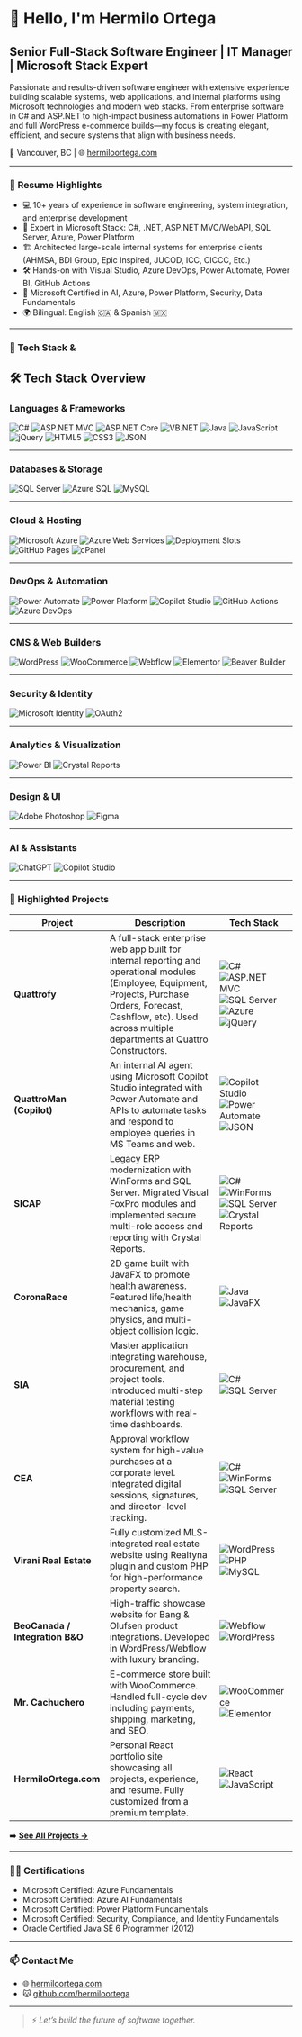 
# 👋 Hello, I'm Hermilo Ortega

## Senior Full-Stack Software Engineer | IT Manager | Microsoft Stack Expert

Passionate and results-driven software engineer with extensive experience building scalable systems, web applications, and internal platforms using Microsoft technologies and modern web stacks. From enterprise software in C# and ASP.NET to high-impact business automations in Power Platform and full WordPress e-commerce builds—my focus is creating elegant, efficient, and secure systems that align with business needs.

📍 Vancouver, BC | 🌐 [hermiloortega.com](https://hermiloortega.com)

---

### 💼 Resume Highlights

- 💻 10+ years of experience in software engineering, system integration, and enterprise development
- 🔧 Expert in Microsoft Stack: C#, .NET, ASP.NET MVC/WebAPI, SQL Server, Azure, Power Platform
- 🏗 Architected large-scale internal systems for enterprise clients (AHMSA, BDI Group, Epic Inspired, JUCOD, ICC, CICCC, Etc.)
- 🛠 Hands-on with Visual Studio, Azure DevOps, Power Automate, Power BI, GitHub Actions
- 🧠 Microsoft Certified in AI, Azure, Power Platform, Security, Data Fundamentals
- 🌍 Bilingual: English 🇨🇦 & Spanish 🇲🇽

---

### 🧰 Tech Stack & 

## 🛠️ Tech Stack Overview

### **Languages & Frameworks**
![C#](https://img.shields.io/badge/C%23-239120?logo=c-sharp&logoColor=white&style=for-the-badge)
![ASP.NET MVC](https://img.shields.io/badge/ASP.NET%20MVC-512BD4?logo=.net&logoColor=white&style=for-the-badge)
![ASP.NET Core](https://img.shields.io/badge/ASP.NET%20Core-512BD4?logo=.net&logoColor=white&style=for-the-badge)
![VB.NET](https://img.shields.io/badge/VB.NET-512BD4?logo=visualstudio&logoColor=white&style=for-the-badge)
![Java](https://img.shields.io/badge/Java-007396?logo=java&logoColor=white&style=for-the-badge)
![JavaScript](https://img.shields.io/badge/JavaScript-F7DF1E?logo=javascript&logoColor=black&style=for-the-badge)
![jQuery](https://img.shields.io/badge/jQuery-0769AD?logo=jquery&logoColor=white&style=for-the-badge)
![HTML5](https://img.shields.io/badge/HTML5-E34F26?logo=html5&logoColor=white&style=for-the-badge)
![CSS3](https://img.shields.io/badge/CSS3-1572B6?logo=css3&logoColor=white&style=for-the-badge)
![JSON](https://img.shields.io/badge/JSON-000000?logo=json&logoColor=white&style=for-the-badge)

---

### **Databases & Storage**
![SQL Server](https://img.shields.io/badge/SQL%20Server-CC2927?logo=microsoft-sql-server&logoColor=white&style=for-the-badge)
![Azure SQL](https://img.shields.io/badge/Azure%20SQL-0078D4?logo=microsoft-azure&logoColor=white&style=for-the-badge)
![MySQL](https://img.shields.io/badge/MySQL-4479A1?logo=mysql&logoColor=white&style=for-the-badge)

---

### **Cloud & Hosting**
![Microsoft Azure](https://img.shields.io/badge/Azure-0078D4?logo=microsoft-azure&logoColor=white&style=for-the-badge)
![Azure Web Services](https://img.shields.io/badge/Azure%20App%20Services-0078D4?logo=microsoft-azure&logoColor=white&style=for-the-badge)
![Deployment Slots](https://img.shields.io/badge/Deployment%20Slots-0078D4?logo=microsoft-azure&logoColor=white&style=for-the-badge)
![GitHub Pages](https://img.shields.io/badge/GitHub%20Pages-121013?logo=github&logoColor=white&style=for-the-badge)
![cPanel](https://img.shields.io/badge/cPanel-FF6C2C?logo=cpanel&logoColor=white&style=for-the-badge)

---

### **DevOps & Automation**
![Power Automate](https://img.shields.io/badge/Power%20Automate-0089D6?logo=Microsoft%20Power%20Automate&logoColor=white&style=for-the-badge)
![Power Platform](https://img.shields.io/badge/Power%20Platform-742774?logo=microsoftpowerpoint&logoColor=white&style=for-the-badge)
![Copilot Studio](https://img.shields.io/badge/Microsoft%20Copilot%20Studio-000000?logo=githubcopilot&logoColor=white&style=for-the-badge)
![GitHub Actions](https://img.shields.io/badge/GitHub%20Actions-2088FF?logo=githubactions&logoColor=white&style=for-the-badge)
![Azure DevOps](https://img.shields.io/badge/Azure%20DevOps-0078D7?logo=azure-devops&logoColor=white&style=for-the-badge)

---

### **CMS & Web Builders**
![WordPress](https://img.shields.io/badge/WordPress-21759B?logo=wordpress&logoColor=white&style=for-the-badge)
![WooCommerce](https://img.shields.io/badge/WooCommerce-96588A?logo=woocommerce&logoColor=white&style=for-the-badge)
![Webflow](https://img.shields.io/badge/Webflow-4353FF?logo=webflow&logoColor=white&style=for-the-badge)
![Elementor](https://img.shields.io/badge/Elementor-92003B?logo=elementor&logoColor=white&style=for-the-badge)
![Beaver Builder](https://img.shields.io/badge/Beaver%20Builder-A62E18?style=for-the-badge)

---

### **Security & Identity**
![Microsoft Identity](https://img.shields.io/badge/Microsoft%20Identity-00A4EF?logo=microsoft&logoColor=white&style=for-the-badge)
![OAuth2](https://img.shields.io/badge/OAuth2-1572B6?logo=auth0&logoColor=white&style=for-the-badge)

---

### **Analytics & Visualization**
![Power BI](https://img.shields.io/badge/Power%20BI-F2C811?logo=powerbi&logoColor=black&style=for-the-badge)
![Crystal Reports](https://img.shields.io/badge/Crystal%20Reports-000000?style=for-the-badge)

---

### **Design & UI**
![Adobe Photoshop](https://img.shields.io/badge/Photoshop-31A8FF?logo=adobe-photoshop&logoColor=white&style=for-the-badge)
![Figma](https://img.shields.io/badge/Figma-F24E1E?logo=figma&logoColor=white&style=for-the-badge)

---

### **AI & Assistants**
![ChatGPT](https://img.shields.io/badge/ChatGPT-10A37F?logo=openai&logoColor=white&style=for-the-badge)
![Copilot Studio](https://img.shields.io/badge/Copilot%20Studio-000000?logo=githubcopilot&logoColor=white&style=for-the-badge)

---

### 🚀 Highlighted Projects

| Project | Description | Tech Stack |
|--------|-------------|------------|
| **Quattrofy** | A full-stack enterprise web app built for internal reporting and operational modules (Employee, Equipment, Projects, Purchase Orders, Forecast, Cashflow, etc). Used across multiple departments at Quattro Constructors. | ![C#](https://img.shields.io/badge/C%23-239120?style=flat-square&logo=c-sharp&logoColor=white) ![ASP.NET MVC](https://img.shields.io/badge/ASP.NET%20MVC-512BD4?style=flat-square&logo=.net&logoColor=white) ![SQL Server](https://img.shields.io/badge/SQL%20Server-CC2927?style=flat-square&logo=microsoft-sql-server&logoColor=white) ![Azure](https://img.shields.io/badge/Azure-0078D4?style=flat-square&logo=microsoft-azure&logoColor=white) ![jQuery](https://img.shields.io/badge/jQuery-0769AD?style=flat-square&logo=jquery&logoColor=white) |
| **QuattroMan (Copilot)** | An internal AI agent using Microsoft Copilot Studio integrated with Power Automate and APIs to automate tasks and respond to employee queries in MS Teams and web. | ![Copilot Studio](https://img.shields.io/badge/Copilot-000000?style=flat-square&logo=githubcopilot&logoColor=white) ![Power Automate](https://img.shields.io/badge/Power%20Automate-0089D6?style=flat-square&logo=Microsoft-Power-Automate&logoColor=white) ![JSON](https://img.shields.io/badge/JSON-000000?style=flat-square&logo=json&logoColor=white) |
| **SICAP** | Legacy ERP modernization with WinForms and SQL Server. Migrated Visual FoxPro modules and implemented secure multi-role access and reporting with Crystal Reports. | ![C#](https://img.shields.io/badge/C%23-239120?style=flat-square&logo=c-sharp&logoColor=white) ![WinForms](https://img.shields.io/badge/WinForms-512BD4?style=flat-square) ![SQL Server](https://img.shields.io/badge/SQL%20Server-CC2927?style=flat-square&logo=microsoft-sql-server&logoColor=white) ![Crystal Reports](https://img.shields.io/badge/Crystal%20Reports-000000?style=flat-square) |
| **CoronaRace** | 2D game built with JavaFX to promote health awareness. Featured life/health mechanics, game physics, and multi-object collision logic. | ![Java](https://img.shields.io/badge/Java-007396?style=flat-square&logo=java&logoColor=white) ![JavaFX](https://img.shields.io/badge/JavaFX-5586A4?style=flat-square) |
| **SIA** | Master application integrating warehouse, procurement, and project tools. Introduced multi-step material testing workflows with real-time dashboards. | ![C#](https://img.shields.io/badge/C%23-239120?style=flat-square&logo=c-sharp&logoColor=white) ![SQL Server](https://img.shields.io/badge/SQL%20Server-CC2927?style=flat-square&logo=microsoft-sql-server&logoColor=white) |
| **CEA** | Approval workflow system for high-value purchases at a corporate level. Integrated digital sessions, signatures, and director-level tracking. | ![C#](https://img.shields.io/badge/C%23-239120?style=flat-square&logo=c-sharp&logoColor=white) ![WinForms](https://img.shields.io/badge/WinForms-512BD4?style=flat-square) ![SQL Server](https://img.shields.io/badge/SQL%20Server-CC2927?style=flat-square&logo=microsoft-sql-server&logoColor=white) |
| **Virani Real Estate** | Fully customized MLS-integrated real estate website using Realtyna plugin and custom PHP for high-performance property search. | ![WordPress](https://img.shields.io/badge/WordPress-21759B?style=flat-square&logo=wordpress&logoColor=white) ![PHP](https://img.shields.io/badge/PHP-777BB4?style=flat-square&logo=php&logoColor=white) ![MySQL](https://img.shields.io/badge/MySQL-4479A1?style=flat-square&logo=mysql&logoColor=white) |
| **BeoCanada / Integration B&O** | High-traffic showcase website for Bang & Olufsen product integrations. Developed in WordPress/Webflow with luxury branding. | ![Webflow](https://img.shields.io/badge/Webflow-4353FF?style=flat-square&logo=webflow&logoColor=white) ![WordPress](https://img.shields.io/badge/WordPress-21759B?style=flat-square&logo=wordpress&logoColor=white) |
| **Mr. Cachuchero** | E-commerce store built with WooCommerce. Handled full-cycle dev including payments, shipping, marketing, and SEO. | ![WooCommerce](https://img.shields.io/badge/WooCommerce-96588A?style=flat-square&logo=woocommerce&logoColor=white) ![Elementor](https://img.shields.io/badge/Elementor-92003B?style=flat-square&logo=elementor&logoColor=white) |
| **HermiloOrtega.com** | Personal React portfolio site showcasing all projects, experience, and resume. Fully customized from a premium template. | ![React](https://img.shields.io/badge/React-61DAFB?style=flat-square&logo=react&logoColor=black) ![JavaScript](https://img.shields.io/badge/JavaScript-F7DF1E?style=flat-square&logo=javascript&logoColor=black) |
➡️ **[See All Projects →](#)**

---

### 🧑‍🎓 Certifications

- Microsoft Certified: Azure Fundamentals
- Microsoft Certified: Azure AI Fundamentals
- Microsoft Certified: Power Platform Fundamentals
- Microsoft Certified: Security, Compliance, and Identity Fundamentals
- Oracle Certified Java SE 6 Programmer (2012)

---

### 📫 Contact Me

- 🌐 [hermiloortega.com](https://hermiloortega.com)
- 🐱 [github.com/hermiloortega](https://github.com/hermiloortega)

---

> ⚡ *Let’s build the future of software together.*
